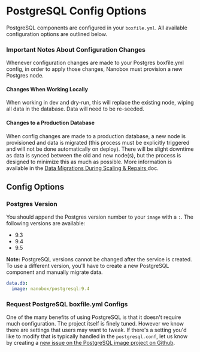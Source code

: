 # PostgreSQL Config Options

PostgreSQL components are configured in your `boxfile.yml`. All available configuration options are outlined below.

### Important Notes About Configuration Changes
Whenever configuration changes are made to your Postgres boxfile.yml config, in order to apply those changes, Nanobox must provision a new Postgres node.

#### Changes When Working Locally
When working in dev and dry-run, this will replace the existing node, wiping all data in the database. Data will need to be re-seeded.

#### Changes to a Production Database
When config changes are made to a production database, a new node is provisioned and data is migrated (this process must be explicitly triggered and will not be done automatically on deploy). There will be slight downtime as data is synced between the old and new node(s), but the process is designed to minimize this as much as possible. More information is available in the [Data Migrations During Scaling & Repairs ](https://docs.nanobox.io/data-management/data-migrations-scaling/) doc.

## Config Options

### Postgres Version
You should append the Postgres version number to your `image` with a `:`. The following versions are available:

- 9.3
- 9.4
- 9.5

**Note:** PostgreSQL versions cannot be changed after the service is created. To use a different version, you'll have to create a new PostgreSQL component and manually migrate data.

```yaml
data.db:
  image: nanobox/postgresql:9.4
```

### Request PostgreSQL boxfile.yml Configs
One of the many benefits of using PostgreSQL is that it doesn't require much configuration. The project itself is finely tuned. However we know there are settings that users may want to tweak. If there's a setting you'd like to modify that is typically handled in the `postgresql.conf`, let us know by creating a [new issue on the PostgreSQL image project on Github](https://github.com/nanobox-io/nanobox-docker-postgresql/issues/new).
